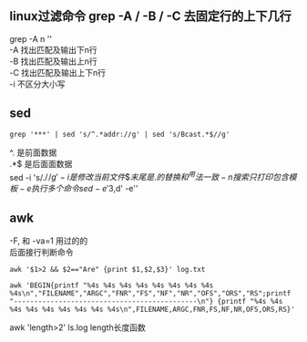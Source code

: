 ## linux过滤命令 grep -A / -B / -C 去固定行的上下几行
grep -A n ''  
-A 找出匹配及输出下n行  
-B 找出匹配及输出上n行  
-C 找出匹配及输出上下n行  
-i 不区分大小写

## sed
```
grep '***' | sed 's/^.*addr://g' | sed 's/Bcast.*$//g'  
```
^. 是前面数据  
.*$ 是后面面数据  
sed -i 's/\.$/\!/g'  
-i是修改当前文件 \$末尾是.的替换和^用法一致  
-n 搜索只打印包含模板  
-e 执行多个命令 sed -e '3,$d' -e''
## awk
-F, 和 -va=1 用过的的  
后面接行判断命令  
```
awk '$1>2 && $2=="Are" {print $1,$2,$3}' log.txt 
```

```
awk 'BEGIN{printf "%4s %4s %4s %4s %4s %4s %4s %4s %4s\n","FILENAME","ARGC","FNR","FS","NF","NR","OFS","ORS","RS";printf "---------------------------------------------\n"} {printf "%4s %4s %4s %4s %4s %4s %4s %4s %4s\n",FILENAME,ARGC,FNR,FS,NF,NR,OFS,ORS,RS}' 
```  
awk 'length>2' ls.log length长度函数